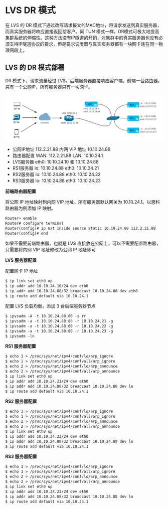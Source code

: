 # LVS DR 模式

在 LVS 的 DR 模式下通过改写请求报文的MAC地址，将请求发送到真实服务器，而真实服务器将响应直接返回给客户。同 TUN 模式一样，DR模式可极大地提高集群系统的伸缩性。这种方法没有IP隧道的开销，对集群中的真实服务器也没有必须支持IP隧道协议的要求，但是要求调度器与真实服务器都有一块网卡连在同一物理网段上。

## LVS 的 DR 模式部署

DR 模式下，请求流量经过 LVS，后端服务器直接响应客户端。前端一台路由器，只有一个公网IP，所有服务器只有一块网卡。
   
![image](../img/lvs-dr.png)
   
- 公网IP地址 112.2.21.88 内网 VIP 地址 10.10.24.88
- 路由器配置 WAN: 112.2.21.88 LAN: 10.10.24.1
- LVS服务器 eth0: 10.10.24.10 和 10.10.24.88
- RS1服务器 lo: 10.10.24.88 eth0: 10.10.24.21
- RS2服务器 lo: 10.10.24.88 eth0: 10.10.24.22
- RS3服务器 lo: 10.10.24.88 eth0: 10.10.24.23
     
**前端路由器配置**
   
将公网 IP 地址映射到内网 VIP 地址。所有服务器默认网关为 10.10.24.1。以思科路由器为例添加 IP 映射。
   
```
Router> enable
Router# configure terminal
Router(config)# ip nat inside source static 10.10.24.88 112.2.21.88
Router(config)# end
```
   
如果不需要前端路由器，也就是 LVS 直接放在公网上，可以不需要配置路由器，只需要将内网 VIP 地址修改为公网 IP 地址即可

**LVS 服务器配置**
   
配置网卡 IP 地址
   
```
$ ip link set eth0 up
$ ip addr add 10.10.24.10/24 dev eth0
$ ip addr add 10.10.24.88/32 broadcast 10.10.24.88 dev eth0
$ ip route add default via 10.10.24.1
```
   
配置 LVS 负载均衡，添加 3 台后端服务器节点
   
```
$ ipvsadm -A -t 10.10.24.88:80 -s rr
$ ipvsadm -a -t 10.10.24.88:80 -r 10.10.24.21 -g
$ ipvsadm -a -t 10.10.24.88:80 -r 10.10.24.22 -g
$ ipvsadm -a -t 10.10.24.88:80 -r 10.10.24.23 -g
$ ipvsadm -ln
```
   
   
**RS1 服务器配置**
   
```
$ echo 1 > /proc/sys/net/ipv4/conf/lo/arp_ignore
$ echo 1 > /proc/sys/net/ipv4/conf/all/arp_ignore
$ echo 2 > /proc/sys/net/ipv4/conf/lo/arp_announce
$ echo 2 > /proc/sys/net/ipv4/conf/all/arp_announce
$ ip link set eth0 up
$ ip addr add 10.10.24.21/24 dev eth0
$ ip addr add 10.10.24.88/32 broadcast 10.10.24.88 dev lo
$ ip route add default via 10.10.24.1
```
   
**RS2 服务器配置**
   
```
$ echo 1 > /proc/sys/net/ipv4/conf/lo/arp_ignore
$ echo 1 > /proc/sys/net/ipv4/conf/all/arp_ignore
$ echo 2 > /proc/sys/net/ipv4/conf/lo/arp_announce
$ echo 2 > /proc/sys/net/ipv4/conf/all/arp_announce
$ ip link set eth0 up
$ ip addr add 10.10.24.22/24 dev eth0
$ ip addr add 10.10.24.88/32 broadcast 10.10.24.88 dev lo
$ ip route add default via 10.10.24.1
```
   
**RS3 服务器配置**
   
```
$ echo 1 > /proc/sys/net/ipv4/conf/lo/arp_ignore
$ echo 1 > /proc/sys/net/ipv4/conf/all/arp_ignore
$ echo 2 > /proc/sys/net/ipv4/conf/lo/arp_announce
$ echo 2 > /proc/sys/net/ipv4/conf/all/arp_announce
$ ip link set eth0 up
$ ip addr add 10.10.24.23/24 dev eth0
$ ip addr add 10.10.24.88/32 broadcast 10.10.24.88 dev lo
$ ip route add default via 10.10.24.1
```

